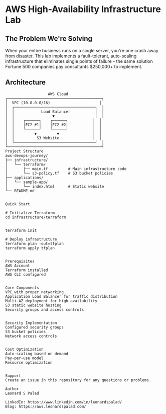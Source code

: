 # AWS High-Availability Infrastructure Lab

## The Problem We're Solving
When your entire business runs on a single server, you're one crash away from disaster. This lab implements a fault-tolerant, auto-scaling infrastructure that eliminates single points of failure - the same solution Fortune 500 companies pay consultants $250,000+ to implement.

## Architecture
```ascii
                   AWS Cloud
┌──────────────────────────────────────────┐
│  VPC (10.0.0.0/16)                      │
│  ┌────────────────────────────────────┐  │
│  │            Load Balancer           │  │
│  │                 ▼                  │  │
│  │    ┌──────┐    ┌──────┐           │  │
│  │    │EC2 #1│    │EC2 #2│           │  │
│  │    └──────┘    └──────┘           │  │
│  │         ▼         ▼               │  │
│  │          S3 Website               │  │
│  └────────────────────────────────────┘  │
└──────────────────────────────────────────┘
Project Structure
aws-devops-journey/
├── infrastructure/
│   └── terraform/
│       ├── main.tf         # Main infrastructure code
│       └── s3-policy.tf    # S3 bucket policies
├── applications/
│   └── sample-app/
│       └── index.html      # Static website
└── README.md


Quick Start

# Initialize Terraform
cd infrastructure/terraform


terraform init

# Deploy infrastructure
terraform plan -out=tfplan
terraform apply tfplan


Prerequisites
AWS Account
Terraform installed
AWS CLI configured


Core Components
VPC with proper networking
Application Load Balancer for traffic distribution
Multi-AZ deployment for high availability
S3 static website hosting
Security groups and access controls


Security Implementation
Configured security groups
S3 bucket policies
Network access controls


Cost Optimization
Auto-scaling based on demand
Pay-per-use model
Resource optimization


Support
Create an issue in this repository for any questions or problems.

Author
Leonard S Palad

LinkedIn: https://www.linkedin.com/in/leonardspalad/
Blog: https://aws.leonardspalad.com/

